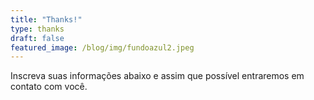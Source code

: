 ```yaml
---
title: "Thanks!"
type: thanks
draft: false
featured_image: /blog/img/fundoazul2.jpeg
---
```


Inscreva suas informações abaixo e assim que possível entraremos em contato com você.